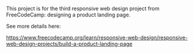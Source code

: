 This project is for the third responsive web design project from FreeCodeCamp: designing a product landing page. 

See more details here: 

https://www.freecodecamp.org/learn/responsive-web-design/responsive-web-design-projects/build-a-product-landing-page
